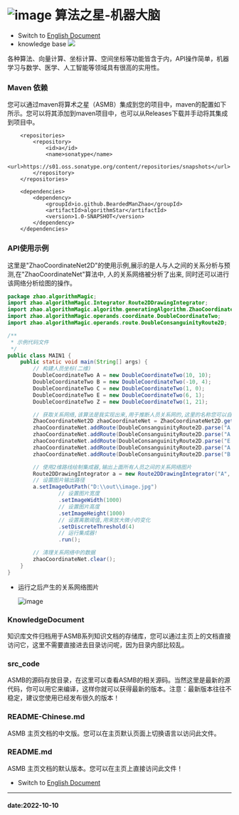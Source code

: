 # ![image](https://user-images.githubusercontent.com/113756063/194830221-abe24fcc-484b-4769-b3b7-ec6d8138f436.png) 算法之星-机器大脑

- Switch to [English Document](https://github.com/BeardedManZhao/algorithmStar/blob/main/README.md)
- knowledge base
  <a href="https://github.com/BeardedManZhao/algorithmStar/blob/main/KnowledgeDocument/knowledge%20base-Chinese.md">
  <img src = "https://user-images.githubusercontent.com/113756063/194838003-7ad14dac-b38c-4b57-a942-ba58f00baaf7.png"/>
  </a>

各种算法、向量计算、坐标计算、空间坐标等功能皆含于内，API操作简单，机器学习与数学、医学、人工智能等领域具有很高的实用性。

### Maven 依赖

您可以通过maven将算术之星（ASMB）集成到您的项目中，maven的配置如下所示。您可以将其添加到maven项目中，也可以从Releases下载并手动将其集成到项目中。

```
    <repositories>
        <repository>
            <id>a</id>
            <name>sonatype</name>
            <url>https://s01.oss.sonatype.org/content/repositories/snapshots</url>
        </repository>
    </repositories>

    <dependencies>
        <dependency>
            <groupId>io.github.BeardedManZhao</groupId>
            <artifactId>algorithmStar</artifactId>
            <version>1.0-SNAPSHOT</version>
        </dependency>
    </dependencies>
```

### API使用示例

这里是"ZhaoCoordinateNet2D"的使用示例,展示的是人与人之间的关系分析与预测,在"ZhaoCoordinateNet"算法中, 人的关系网络被分析了出来, 同时还可以进行该网络分析绘图的操作。

```java
package zhao.algorithmMagic;
import zhao.algorithmMagic.Integrator.Route2DDrawingIntegrator;
import zhao.algorithmMagic.algorithm.generatingAlgorithm.ZhaoCoordinateNet2D;
import zhao.algorithmMagic.operands.coordinate.DoubleCoordinateTwo;
import zhao.algorithmMagic.operands.route.DoubleConsanguinityRoute2D;

/**
 * 示例代码文件
 */
public class MAIN1 {
    public static void main(String[] args) {
        // 构建人员坐标(二维)
        DoubleCoordinateTwo A = new DoubleCoordinateTwo(10, 10);
        DoubleCoordinateTwo B = new DoubleCoordinateTwo(-10, 4);
        DoubleCoordinateTwo C = new DoubleCoordinateTwo(1, 0);
        DoubleCoordinateTwo E = new DoubleCoordinateTwo(6, 1);
        DoubleCoordinateTwo Z = new DoubleCoordinateTwo(1, 21);

        // 获取关系网络,该算法是我实现出来,用于推断人员关系网的,这里的名称您可以自定义,需要注意的是下面集成器的实例化需要您将该名称传进去
        ZhaoCoordinateNet2D zhaoCoordinateNet = ZhaoCoordinateNet2D.getInstance("Z");
        zhaoCoordinateNet.addRoute(DoubleConsanguinityRoute2D.parse("A -> B", A, B)); // Representing A takes the initiative to know B
        zhaoCoordinateNet.addRoute(DoubleConsanguinityRoute2D.parse("A -> C", A, C));
        zhaoCoordinateNet.addRoute(DoubleConsanguinityRoute2D.parse("E -> Z", E, Z));
        zhaoCoordinateNet.addRoute(DoubleConsanguinityRoute2D.parse("A -> Z", A, Z));
        zhaoCoordinateNet.addRoute(DoubleConsanguinityRoute2D.parse("B -> Z", B, Z));

        // 使用2维路线绘制集成器,输出上面所有人员之间的关系网络图片
        Route2DDrawingIntegrator a = new Route2DDrawingIntegrator("A", "Z");
        // 设置图片输出路径
        a.setImageOutPath("D:\\out\\image.jpg")
                // 设置图片宽度
                .setImageWidth(1000)
                // 设置图片高度
                .setImageHeight(1000)
                // 设置离散阈值,用来放大微小的变化
                .setDiscreteThreshold(4)
                // 运行集成器!
                .run();

        // 清理关系网络中的数据
        zhaoCoordinateNet.clear();
    }
}
```

- 运行之后产生的关系网络图片

  ![image](https://user-images.githubusercontent.com/113756063/196412140-8b81979d-ecc1-4774-9cbe-df8a89c19c1c.png)

### KnowledgeDocument

知识库文件归档用于ASMB系列知识文档的存储库，您可以通过主页上的文档直接访问它，这里不需要直接进去目录访问呢，因为目录内部比较乱。

### src_code

ASMB的源码存放目录，在这里可以查看ASMB的相关源码。当然这里是最新的源代码，你可以用它来编译，这样你就可以获得最新的版本。注意：最新版本往往不稳定，建议您使用已经发布很久的版本！

### README-Chinese.md

ASMB 主页文档的中文版。您可以在主页默认页面上切换语言以访问此文件。

### README.md

ASMB 主页文档的默认版本。您可以在主页上直接访问此文件！

- Switch to [English Document](https://github.com/BeardedManZhao/algorithmStar/blob/main/README.md)

<hr>

#### date:2022-10-10
